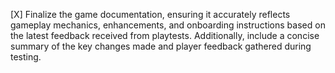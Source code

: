 [X] Finalize the game documentation, ensuring it accurately reflects gameplay mechanics, enhancements, and onboarding instructions based on the latest feedback received from playtests. Additionally, include a concise summary of the key changes made and player feedback gathered during testing.